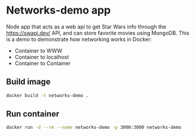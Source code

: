 # Networks-demo app
Node app that acts as a web api to get Star Wars info through the https://swapi.dev/ API, and can store favorite movies using MongoDB.
This is a demo to demonstrate how networking works in Docker:
- Container to WWW
- Container to localhost
- Container to Container  

## Build image
```bash
docker build -t networks-demo .
```

## Run container
```bash
docker run -d --rm --name networks-demo -p 3000:3000 networks-demo
```